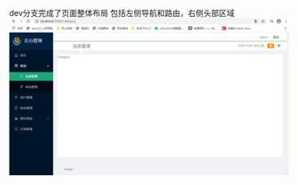 dev分支完成了页面整体布局
包括左侧导航和路由，右侧头部区域
![image](https://github.com/louQiao/react-admin/blob/master/%E9%A1%B5%E9%9D%A2%E6%95%B4%E4%BD%93%E5%B8%83%E5%B1%80.jpg)
